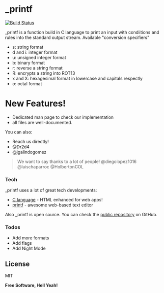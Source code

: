 # _printf

[![Build Status](https://travis-ci.org/joemccann/dillinger.svg?branch=master)](https://travis-ci.org/joemccann/dillinger)

_printf is a function build in C language to print an input with condiitions and rules into the standard output stream. Available "conversion specifiers"

  - s: string format
  - d and i: integer format
  - u: unsigned integer format
  - b: binary format
  - r: reverse a string format
  - R: encrypts a string into ROT13
  - x and X: hexagesimal format in lowercase and capitals respectly
  - o: octal format

# New Features!

  - Dedicated man page to check our implementation
  - all files are well-documented.


You can also:
  - Reach us directly!
  - @Dr2d4
  - @jgalindogomez

> We want to say thanks to a lot of people!
> @diegolopez1016
> @luischaparroc
> @HolbertonCOL

### Tech

_printf uses a lot of great tech developments:

* [C language](https://isocpp.org/) - HTML enhanced for web apps!
* [printf](https://en.wikipedia.org/wiki/Printf_format_string) - awesome web-based text editor

Also _printf is open source. You can check the [public repository][dill]
 on GitHub.

### Todos

 - Add more formats
 - Add flags
 - Add Night Mode

License
----

MIT


**Free Software, Hell Yeah!**

[//]: # (These are reference links used in the body of this note and get stripped out when the markdown processor does its job. There is no need to format nicely because it shouldn't be seen. Thanks SO - http://stackoverflow.com/questions/4823468/store-comments-in-markdown-syntax)


   [dill]: <https://github.com/joemccann/dillinger>